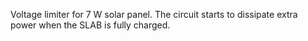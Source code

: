 Voltage limiter for 7 W solar panel. The circuit starts to dissipate extra power when the SLAB is fully charged.
